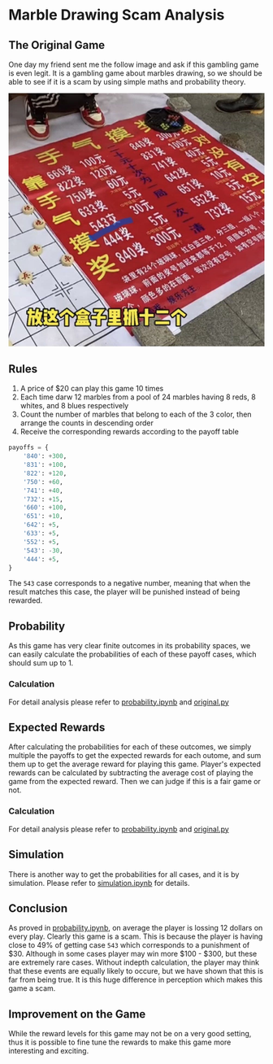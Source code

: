 # Marble Drawing Scam Analysis

## The Original Game
One day my friend sent me the follow image and ask if this gambling game is even legit. It is a gambling game about marbles drawing, so we should be able to see if it is a scam by using simple maths and probability theory.

![original.jpg](original.jpg)

## Rules
1. A price of $20 can play this game 10 times
1. Each time darw 12 marbles from a pool of 24 marbles having 8 reds, 8 whites, and 8 blues respectively
2. Count the number of marbles that belong to each of the 3 color, then arrange the counts in descending order
3. Receive the corresponding rewards according to the payoff table
```python
payoffs = {
    '840': +300,
    '831': +100,
    '822': +120,
    '750': +60,
    '741': +40,
    '732': +15,
    '660': +100,
    '651': +10,
    '642': +5,
    '633': +5,
    '552': +5,
    '543': -30,
    '444': +5,
}
```
The `543` case corresponds to a negative number, meaning that when the result matches this case, the player will be punished instead of being rewarded.

## Probability
As this game has very clear finite outcomes in its probability spaces, we can easily calculate the probabilities of each of these payoff cases, which should sum up to 1.

### Calculation
For detail analysis please refer to [probability.ipynb](https://github.com/quantumsnowball/marble_drawing_scam_analysis/blob/master/probability.ipynb) and [original.py](https://github.com/quantumsnowball/marble_drawing_scam_analysis/blob/master/original.py)

## Expected Rewards
After calculating the probabilities for each of these outcomes, we simply multiple the payoffs to get the expected rewards for each outome, and sum them up to get the average reward for playing this game. Player's expected rewards can be calculated by subtracting the average cost of playing the game from the expected reward. Then we can judge if this is a fair game or not.

### Calculation
For detail analysis please refer to [probability.ipynb](https://github.com/quantumsnowball/marble_drawing_scam_analysis/blob/master/probability.ipynb) and [original.py](https://github.com/quantumsnowball/marble_drawing_scam_analysis/blob/master/original.py)

## Simulation
There is another way to get the probabilities for all cases, and it is by simulation. Please refer to [simulation.ipynb](https://github.com/quantumsnowball/marble-drawing-scam-analysis/blob/master/simulation.ipynb) for details.

## Conclusion
As proved in [probability.ipynb](https://github.com/quantumsnowball/marble-drawing-scam-analysis/blob/master/probability.ipynb), on average the player is lossing 12 dollars on every play. Clearly this game is a scam. This is because the player is having close to 49% of getting case `543` which corresponds to a punishment of $30. Although in some cases player may win more $100 - $300, but these are extremely rare cases. Without indepth calculation, the player may think that these events are equally likely to occure, but we have shown that this is far from being true. It is this huge difference in perception which makes this game a scam.

## Improvement on the Game
While the reward levels for this game may not be on a very good setting, thus it is possible to fine tune the rewards to make this game more interesting and exciting.